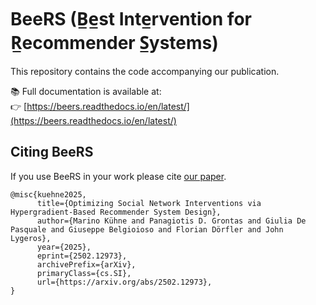 # BeeRS (B̲e̲st Inte̲rvention for R̲ecommender S̲ystems)

This repository contains the code accompanying our publication.

📚 Full documentation is available at:  
👉 [https://beers.readthedocs.io/en/latest/](https://beers.readthedocs.io/en/latest/)

## Citing BeeRS

If you use BeeRS in your work please cite [our paper](https://doi.org/10.48550/arXiv.2502.12973).

```
@misc{kuehne2025,
      title={Optimizing Social Network Interventions via Hypergradient-Based Recommender System Design}, 
      author={Marino Kühne and Panagiotis D. Grontas and Giulia De Pasquale and Giuseppe Belgioioso and Florian Dörfler and John Lygeros},
      year={2025},
      eprint={2502.12973},
      archivePrefix={arXiv},
      primaryClass={cs.SI},
      url={https://arxiv.org/abs/2502.12973}, 
}
```
